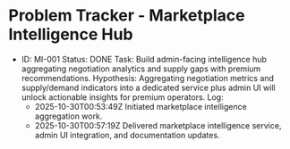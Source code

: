 # Problem Tracker - Marketplace Intelligence Hub

- ID: MI-001
  Status: DONE
  Task: Build admin-facing intelligence hub aggregating negotiation analytics and supply gaps with premium recommendations.
  Hypothesis: Aggregating negotiation metrics and supply/demand indicators into a dedicated service plus admin UI will unlock actionable insights for premium operators.
  Log:
    - 2025-10-30T00:53:49Z Initiated marketplace intelligence aggregation work.
    - 2025-10-30T00:57:19Z Delivered marketplace intelligence service, admin UI integration, and documentation updates.
